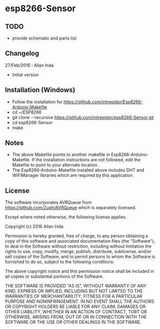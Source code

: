 # esp8266-Sensor

## TODO
- provide schematic and parts list

## Changelog
27/Feb/2016 : Allan Inda
- Initial version

## Installation (Windows)
- Follow the installation for https://github.com/intrepidor/Esp8266-Arduino-Makefile
- cd ~/ESP8266
- git clone --recursive https://github.com/intrepidor/esp8266-Sensor.git
- cd esp8266-Sensor
- make

## Notes
- The above Makefile points to another makefile in Esp8266-Arduino-Makefile. If the installation instructions are not followed, edit the Makefile to point to your alternate location.
- The Esp8266-Arduino-Makefile installed above includes DHT and WiFiManager libraries which are required by this application.

## License
The software incorporates AVRQueue from https://github.com/Zuph/AVRQueue which is separately licensed.

Except where noted otherwise, the following license applies.

Copyright (c) 2016 Allan Inda

Permission is hereby granted, free of charge, to any person obtaining a copy of this software and associated documentation files (the "Software"), to deal in the Software without restriction, including without limitation the rights to use, copy, modify, merge, publish, distribute, sublicense, and/or sell copies of the Software, and to permit persons to whom the Software is furnished to do so, subject to the following conditions:

The above copyright notice and this permission notice shall be included in all copies or substantial portions of the Software.

THE SOFTWARE IS PROVIDED "AS IS", WITHOUT WARRANTY OF ANY KIND, EXPRESS OR IMPLIED, INCLUDING BUT NOT LIMITED TO THE WARRANTIES OF MERCHANTABILITY, FITNESS FOR A PARTICULAR PURPOSE AND NONINFRINGEMENT. IN NO EVENT SHALL THE AUTHORS OR COPYRIGHT HOLDERS BE LIABLE FOR ANY CLAIM, DAMAGES OR OTHER LIABILITY, WHETHER IN AN ACTION OF CONTRACT, TORT OR OTHERWISE, ARISING FROM, OUT OF OR IN CONNECTION WITH THE SOFTWARE OR THE USE OR OTHER DEALINGS IN THE SOFTWARE.
